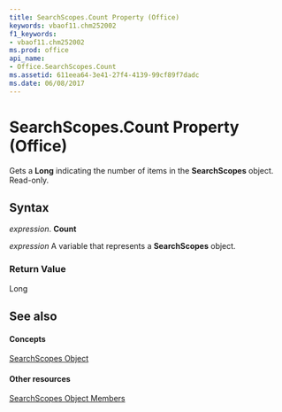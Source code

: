 ```yaml
---
title: SearchScopes.Count Property (Office)
keywords: vbaof11.chm252002
f1_keywords:
- vbaof11.chm252002
ms.prod: office
api_name:
- Office.SearchScopes.Count
ms.assetid: 611eea64-3e41-27f4-4139-99cf89f7dadc
ms.date: 06/08/2017
---
```



# SearchScopes.Count Property (Office)

Gets a **Long** indicating the number of items in the **SearchScopes** object. Read-only.


## Syntax

 _expression_. **Count**

 _expression_ A variable that represents a **SearchScopes** object.


### Return Value

Long


## See also


#### Concepts


[SearchScopes Object](searchscopes-object-office.md)
#### Other resources


[SearchScopes Object Members](searchscopes-members-office.md)

